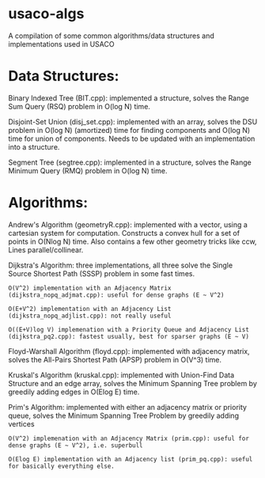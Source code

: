 # usaco-algs
A compilation of some common algorithms/data structures and implementations used in USACO 

# Data Structures: 
  Binary Indexed Tree (BIT.cpp): implemented a structure, solves the Range Sum Query (RSQ) problem in O(log N) time. 
  
  Disjoint-Set Union (disj_set.cpp): implemented with an array, solves the DSU problem in O(log N) (amortized) time for finding components and O(log N) time for union of components. Needs to be updated with an implementation into a structure. 
  
  Segment Tree (segtree.cpp): implemented in a structure, solves the Range Minimum Query (RMQ) problem in O(log N) time. 
  
# Algorithms: 
  Andrew's Algorithm (geometryR.cpp): implemented with a vector, using a cartesian system for computation. Constructs a convex hull for a set of points in O(Nlog N) time. Also contains a few other geometry tricks like ccw, Lines parallel/collinear. 
  
  Dijkstra's Algorithm: three implementations, all three solve the Single Source Shortest Path (SSSP) problem in some fast times. 
  
    O(V^2) implementation with an Adjacency Matrix (dijkstra_nopq_adjmat.cpp): useful for dense graphs (E ~ V^2) 
    
    O(E+V^2) implementation with an Adjacency List (dijkstra_nopq_adjlist.cpp): not really useful 
    
    O((E+V)log V) implemenation with a Priority Queue and Adjacency List (dijkstra_pq2.cpp): fastest usually, best for sparser graphs (E ~ V)
    
  Floyd-Warshall Algorithm (floyd.cpp): implemented with adjacency matrix, solves the All-Pairs Shortest Path (APSP) problem in O(V^3) time.
  
  Kruskal's Algorithm (kruskal.cpp): implemented with Union-Find Data Structure and an edge array, solves the Minimum Spanning Tree problem by greedily adding edges in O(Elog E) time. 
  
  Prim's Algorithm: implemented with either an adjacency matrix or priority queue, solves the Minimum Spanning Tree Problem by greedily adding vertices 
  
    O(V^2) implemenation with an Adjacency Matrix (prim.cpp): useful for dense graphs (E ~ V^2), i.e. superbull 
    
    O(Elog E) implementation with an Adjacency list (prim_pq.cpp): useful for basically everything else. 
  
